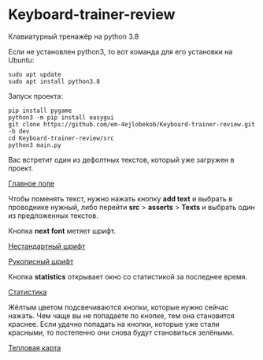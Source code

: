 # Keyboard-trainer-review
Клавиатурный тренажёр на python 3.8

Если не установлен python3, то вот команда для его установки на Ubuntu:

```
sudo apt update
sudo apt install python3.8 
```

Запуск проекта:

```
pip install pygame
python3 -m pip install easygui
git clone https://github.com/em-4ejlobekob/Keyboard-trainer-review.git -b dev
cd Keyboard-trainer-review/src
python3 main.py
```
Вас встретит один из дефолтных текстов, который уже загружен в проект.

[Главное поле](pictures/main.jpg)


Чтобы поменять текст, нужно нажать кнопку __add text__ и выбрать в проводнике нужный, либо перейти __src__ > __asserts__ > __Texts__ и выбрать один из предложенных текстов.


Кнопка __next font__ метяет шрифт. 

[Нестандартный шрифт](pictures/font2.jpg)

[Рукописный шрифт](pictures/font4.jpg)


Кнопка __statistics__ открывает окно со статистикой за последнее время.

[Статистика](pictures/stat.jpg)


Жёлтым цветом подсвечиваются кнопки, которые нужно сейчас нажать.
Чем чаще вы не попадаете по кнопке, тем она становится краснее. Если удачно попадать на кнопки, которые уже стали красными, то постепенно они снова будут становиться зелёными.

[Тепловая карта](pictures/hitmap.jpg)


